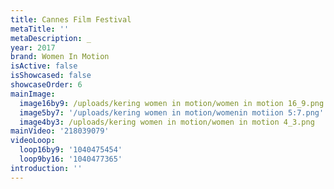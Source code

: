```yaml
---
title: Cannes Film Festival
metaTitle: ''
metaDescription: _
year: 2017
brand: Women In Motion
isActive: false
isShowcased: false
showcaseOrder: 6
mainImage:
  image16by9: /uploads/kering women in motion/women in motion 16_9.png
  image5by7: '/uploads/kering women in motion/womenin motiion 5:7.png'
  image4by3: /uploads/kering women in motion/women in motion 4_3.png
mainVideo: '218039079'
videoLoop:
  loop16by9: '1040475454'
  loop9by16: '1040477365'
introduction: ''
---
```


